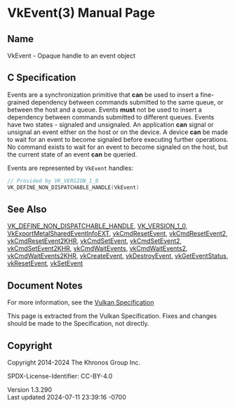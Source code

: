 # VkEvent(3) Manual Page

## Name

VkEvent - Opaque handle to an event object



## <a href="#_c_specification" class="anchor"></a>C Specification

Events are a synchronization primitive that **can** be used to insert a
fine-grained dependency between commands submitted to the same queue, or
between the host and a queue. Events **must** not be used to insert a
dependency between commands submitted to different queues. Events have
two states - signaled and unsignaled. An application **can** signal or
unsignal an event either on the host or on the device. A device **can**
be made to wait for an event to become signaled before executing further
operations. No command exists to wait for an event to become signaled on
the host, but the current state of an event **can** be queried.

Events are represented by `VkEvent` handles:

``` c
// Provided by VK_VERSION_1_0
VK_DEFINE_NON_DISPATCHABLE_HANDLE(VkEvent)
```

## <a href="#_see_also" class="anchor"></a>See Also

[VK_DEFINE_NON_DISPATCHABLE_HANDLE](https://registry.khronos.org/vulkan/specs/1.3-extensions/man/html/VK_DEFINE_NON_DISPATCHABLE_HANDLE.html),
[VK_VERSION_1_0](https://registry.khronos.org/vulkan/specs/1.3-extensions/man/html/VK_VERSION_1_0.html),
[VkExportMetalSharedEventInfoEXT](https://registry.khronos.org/vulkan/specs/1.3-extensions/man/html/VkExportMetalSharedEventInfoEXT.html),
[vkCmdResetEvent](https://registry.khronos.org/vulkan/specs/1.3-extensions/man/html/vkCmdResetEvent.html),
[vkCmdResetEvent2](https://registry.khronos.org/vulkan/specs/1.3-extensions/man/html/vkCmdResetEvent2.html),
[vkCmdResetEvent2KHR](https://registry.khronos.org/vulkan/specs/1.3-extensions/man/html/vkCmdResetEvent2KHR.html),
[vkCmdSetEvent](https://registry.khronos.org/vulkan/specs/1.3-extensions/man/html/vkCmdSetEvent.html),
[vkCmdSetEvent2](https://registry.khronos.org/vulkan/specs/1.3-extensions/man/html/vkCmdSetEvent2.html),
[vkCmdSetEvent2KHR](https://registry.khronos.org/vulkan/specs/1.3-extensions/man/html/vkCmdSetEvent2KHR.html),
[vkCmdWaitEvents](https://registry.khronos.org/vulkan/specs/1.3-extensions/man/html/vkCmdWaitEvents.html),
[vkCmdWaitEvents2](https://registry.khronos.org/vulkan/specs/1.3-extensions/man/html/vkCmdWaitEvents2.html),
[vkCmdWaitEvents2KHR](https://registry.khronos.org/vulkan/specs/1.3-extensions/man/html/vkCmdWaitEvents2KHR.html),
[vkCreateEvent](https://registry.khronos.org/vulkan/specs/1.3-extensions/man/html/vkCreateEvent.html),
[vkDestroyEvent](https://registry.khronos.org/vulkan/specs/1.3-extensions/man/html/vkDestroyEvent.html),
[vkGetEventStatus](https://registry.khronos.org/vulkan/specs/1.3-extensions/man/html/vkGetEventStatus.html),
[vkResetEvent](https://registry.khronos.org/vulkan/specs/1.3-extensions/man/html/vkResetEvent.html), [vkSetEvent](https://registry.khronos.org/vulkan/specs/1.3-extensions/man/html/vkSetEvent.html)

## <a href="#_document_notes" class="anchor"></a>Document Notes

For more information, see the <a
href="https://registry.khronos.org/vulkan/specs/1.3-extensions/html/vkspec.html#VkEvent"
target="_blank" rel="noopener">Vulkan Specification</a>

This page is extracted from the Vulkan Specification. Fixes and changes
should be made to the Specification, not directly.

## <a href="#_copyright" class="anchor"></a>Copyright

Copyright 2014-2024 The Khronos Group Inc.

SPDX-License-Identifier: CC-BY-4.0

Version 1.3.290  
Last updated 2024-07-11 23:39:16 -0700
